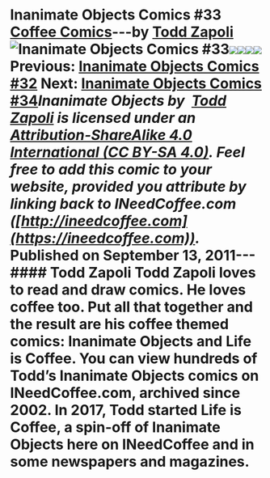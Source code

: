 # Inanimate Objects Comics #33 [Coffee Comics](https://ineedcoffee.com/section/coffee-comics/)---by [Todd Zapoli](https://ineedcoffee.com/by/todd-zapoli/)![Inanimate Objects Comics #33](https://ineedcoffee.com/images/posts/inanimate-objects-comics-33/Inanimate-Objects-Coffee-Comics640x400.jpg)![](https://ineedcoffee.com/assets/hot-juice-comic1.BshxWwc5_Z2vChyl.webp)![](https://ineedcoffee.com/assets/party-time-comic.CPEeChiq_1jgiuL.webp)![](https://ineedcoffee.com/assets/really-really-good-comic.C2RYLMTM_Z1MsspW.webp)![](https://ineedcoffee.com/assets/wake-aid-comic.CKz0NPfh_1QxMCc.webp) Previous: [Inanimate Objects Comics #32](https://ineedcoffee.com/inanimate-objects-comics-32/) Next: [Inanimate Objects Comics #34](https://ineedcoffee.com/inanimate-objects-comics-34/)_Inanimate Objects by  [Todd Zapoli](https://ineedcoffee.com/) is licensed under an  [Attribution-ShareAlike 4.0 International (CC BY-SA 4.0)](https://creativecommons.org/licenses/by-sa/4.0/). Feel free to add this comic to your website, provided you attribute by linking back to INeedCoffee.com ([http://ineedcoffee.com](https://ineedcoffee.com))._ Published on September 13, 2011--- #### Todd Zapoli Todd Zapoli loves to read and draw comics. He loves coffee too. Put all that together and the result are his coffee themed comics: Inanimate Objects and Life is Coffee. You can view hundreds of Todd’s Inanimate Objects comics on INeedCoffee.com, archived since 2002. In 2017, Todd started Life is Coffee, a spin-off of Inanimate Objects here on INeedCoffee and in some newspapers and magazines.